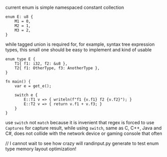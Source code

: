 
current enum is simple namespaced constant collection

```
enum E: u8 {
    M1 = 0,
    M2 = 1,
    M3 = 2,
}
```

while tagged union is required for, for example, syntax tree expression types,
this small one should be easy to implement and kind of usable

```
enum type E {
    T1{ f1: i32, f2: &u8 },
    T2{ f1: OtherType, f3: AnotherType },
}

fn main() {
    var e = get_e();

    switch e {
        E::T1 v => { writeln(f"f1 {v.f1} f2 {v.f2}"); }
        E::T2 v => { return v.f1 + v.f3; }
    }
}
```

use `switch` not `match` because it is invenient that regex is forced to use `Captures` for capture result,
while using `switch`, same as C, C++, Java and C#, does not collide with the network device or gaming console that often

// I cannot wait to see how crazy will randinput.py generate to test enum type memory layout optimization!
